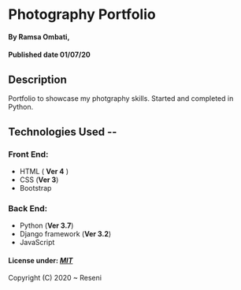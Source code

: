 # Photography Portfolio

#### By **Ramsa Ombati**, 
#### Published date **01/07/20**


## Description

Portfolio to showcase my photgraphy skills.
Started and completed in Python.


## Technologies Used --

### Front End:
- HTML ( **Ver 4** )
- CSS (**Ver 3**)
- Bootstrap

### Back End:
- Python (**Ver 3.7**)
- Django framework (**Ver 3.2**) 
- JavaScript


#### License under: [***MIT***](https://github.com/ramza007/Photography.io/blob/master/LICENSE)

Copyright (C) 2020 ~ Reseni